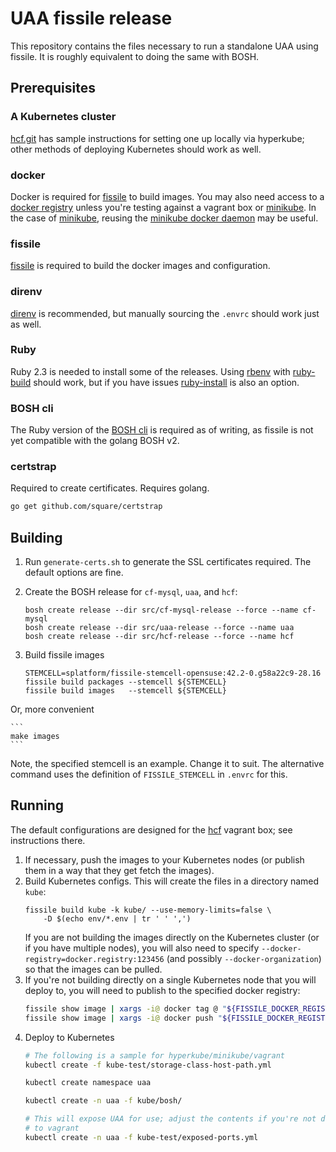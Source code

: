 # UAA fissile release

This repository contains the files necessary to run a standalone UAA using fissile.
It is roughly equivalent to doing the same with BOSH.

## Prerequisites

### A Kubernetes cluster

[hcf.git] has sample instructions for setting one up locally via hyperkube; 
other methods of deploying Kubernetes should work as well.

[hcf.git]: https://github.com/hpcloud/hcf/tree/master/docs/kube.md

### docker
Docker is required for [fissile] to build images.  You may also need access to a
[docker registry] unless you're testing against a vagrant box or [minikube].  In
the case of [minikube], reusing the [minikube docker daemon] may be useful.

[docker registry]: https://github.com/docker/distribution
[minikube]: https://kubernetes.io/docs/getting-started-guides/minikube/
[minikube docker daemon]: https://kubernetes.io/docs/getting-started-guides/minikube/#reusing-the-docker-daemon

### fissile

[fissile] is required to build the docker images and configuration.

[fissile]: https://github.com/hpcloud/fissile

### direnv
[direnv] is recommended, but manually sourcing the `.envrc` should work just as
well.

[direnv]: https://github.com/direnv/direnv/

### Ruby
Ruby 2.3 is needed to install some of the releases.  Using [rbenv] with
[ruby-build] should work, but if you have issues [ruby-install] is also an
option.

[rbenv]: https://github.com/sstephenson/rbenv
[ruby-build]: https://github.com/rbenv/ruby-build
[ruby-install]: https://github.com/postmodern/ruby-install/

### BOSH cli
The Ruby version of the [BOSH cli] is required as of writing, as fissile is not
yet compatible with the golang BOSH v2.

[BOSH cli]: https://rubygems.org/gems/bosh_cli

### certstrap
Required to create certificates. Requires golang.
```sh
go get github.com/square/certstrap
```

## Building

1. Run `generate-certs.sh` to generate the SSL certificates required.  The
    default options are fine.

2. Create the BOSH release for `cf-mysql`, `uaa`, and `hcf`:
    ```
    bosh create release --dir src/cf-mysql-release --force --name cf-mysql
    bosh create release --dir src/uaa-release --force --name uaa
    bosh create release --dir src/hcf-release --force --name hcf
    ```

3. Build fissile images
    ```
    STEMCELL=splatform/fissile-stemcell-opensuse:42.2-0.g58a22c9-28.16
    fissile build packages --stemcell ${STEMCELL}
    fissile build images   --stemcell ${STEMCELL}
    ```

Or, more convenient

    ```
    make images
    ```

Note, the specified stemcell is an example. Change it to suit.  The
alternative command uses the definition of `FISSILE_STEMCELL` in
`.envrc` for this.

## Running

The default configurations are designed for the [hcf] vagrant box; see 
instructions there.

[hcf]: https://github.com/hpcloud/hcf

1. If necessary, push the images to your Kubernetes nodes (or publish them in a
    way that they get fetch the images).
2. Build Kubernetes configs. This will create the files in a directory named `kube`:
    ```
    fissile build kube -k kube/ --use-memory-limits=false \
        -D $(echo env/*.env | tr ' ' ',')
    ```
    If you are not building the images directly on the Kubernetes cluster (or if
    you have multiple nodes), you will also need to specify
    `--docker-registry=docker.registry:123456` (and possibly
    `--docker-organization`) so that the images can be pulled.
3. If you're not building directly on a single Kubernetes node that you will
   deploy to, you will need to publish to the specified docker registry:
   ```sh
   fissile show image | xargs -i@ docker tag @ "${FISSILE_DOCKER_REGISTRY}/@"
   fissile show image | xargs -i@ docker push "${FISSILE_DOCKER_REGISTRY}/@"
   ```
4. Deploy to Kubernetes
    ```sh
    # The following is a sample for hyperkube/minikube/vagrant
    kubectl create -f kube-test/storage-class-host-path.yml

    kubectl create namespace uaa

    kubectl create -n uaa -f kube/bosh/

    # This will expose UAA for use; adjust the contents if you're not deploying
    # to vagrant
    kubectl create -n uaa -f kube-test/exposed-ports.yml
    ```
